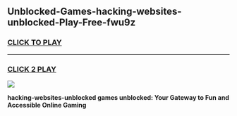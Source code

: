 
## Unblocked-Games-hacking-websites-unblocked-Play-Free-fwu9z
<h3>
<a href="https://premium76.site?title=hacking-websites-unblocked&ref=22A">CLICK TO PLAY</a></h3>
<hr>

<h3>
<a href="https://premium76.site?title=hacking-websites-unblocked&ref=22A">CLICK 2 PLAY</a>
  
</h3>

<a href="https://premium76.site?title=hacking-websites-unblocked&ref=22A"><img src="https://clearcache.store/games.png"></a>


**hacking-websites-unblocked games unblocked: Your Gateway to Fun and Accessible Online Gaming**
